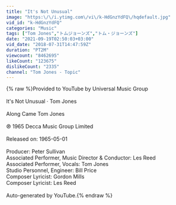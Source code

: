 ```yaml
---
title: "It's Not Unusual"
image: "https:\/\/i.ytimg.com\/vi\/k-HdGnzYdFQ\/hqdefault.jpg"
vid_id: "k-HdGnzYdFQ"
categories: "Music"
tags: ["Tom Jones","トムジョーンズ","トム・ジョーンズ"]
date: "2021-09-19T02:50:03+03:00"
vid_date: "2018-07-31T14:47:59Z"
duration: "PT2M"
viewcount: "8462695"
likeCount: "123675"
dislikeCount: "2335"
channel: "Tom Jones - Topic"
---
```

{% raw %}Provided to YouTube by Universal Music Group<br /><br />It's Not Unusual · Tom Jones<br /><br />Along Came Tom Jones<br /><br />℗ 1965 Decca Music Group Limited<br /><br />Released on: 1965-05-01<br /><br />Producer: Peter Sullivan<br />Associated  Performer, Music  Director &amp;  Conductor: Les Reed<br />Associated  Performer, Vocals: Tom Jones<br />Studio  Personnel, Engineer: Bill Price<br />Composer  Lyricist: Gordon Mills<br />Composer  Lyricist: Les Reed<br /><br />Auto-generated by YouTube.{% endraw %}
